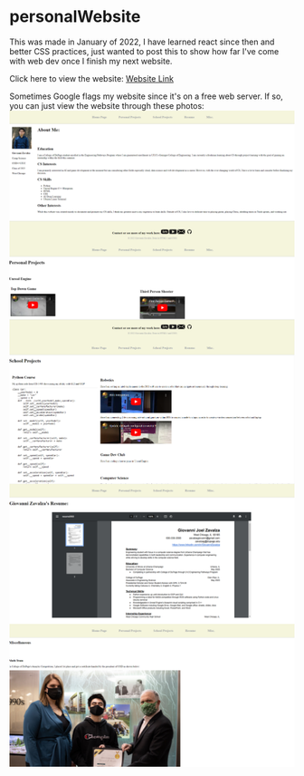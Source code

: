 # personalWebsite
This was made in January of 2022, I have learned react since then and better CSS practices, just wanted to post this to show how far I've come with web dev once I finish my next website.

Click here to view the website: <a target="_blank" rel="noopener noreferrer" href="https://giovannizavalza.000webhostapp.com/index.html">Website Link</a>

Sometimes Google flags my website since it's on a free web server. If so, you can just view the website through these photos:
<img src="Home.png"
     alt="Home Page"
     style="float: left; margin-right: 10px;" />
<img src="Personal.png"
     alt="Home Page"
     style="float: left; margin-right: 10px;" />
     

<img src="School.png"
     alt="Home Page"
     style="float: left; margin-right: 10px;" />
    
    
<img src="Resume.png"
     alt="Home Page"
     style="float: left; margin-right: 10px;" />
     
<img src="Misc.png"
     alt="Home Page"
     style="float: left; margin-right: 10px;" />
